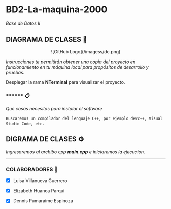 # BD2-La-maquina-2000

_Base de Datos II_


## DIAGRAMA DE CLASES 👾
<p align="center">
![GitHub Logo](/imagess/dc.png)</p>



_Instrucciones te permitirán obtener una copia del proyecto en funcionamiento en tu máquina local para propósitos de desarrollo y pruebas._

Desplegar la rama **NTerminal** para visualizar el proyecto.


### ****** 📋

_Que cosas necesitas para instalar el software_

```
Buscaremos un compilador del lenguaje C++, por ejemplo devc++, Visual Studio Code, etc.
```

## DIGRAMA DE CLASES ⚙️

_Ingresaremos al archibo cpp **main.cpp** e iniciaremos la ejecucion._

---

### COLABORADORES 🔩

- [x] Luisa Villanueva Guerrero
- [x] Elizabeth Huanca Parqui
- [x] Dennis Pumaraime Espinoza





